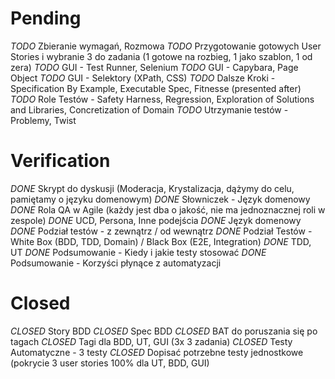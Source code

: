 # Pending

*TODO* Zbieranie wymagań, Rozmowa
*TODO* Przygotowanie gotowych User Stories i wybranie 3 do zadania (1 gotowe na rozbieg, 1 jako szablon, 1 od zera)
*TODO* GUI - Test Runner, Selenium
*TODO* GUI - Capybara, Page Object
*TODO* GUI - Selektory (XPath, CSS)
*TODO* Dalsze Kroki - Specification By Example, Executable Spec, Fitnesse (presented after)
*TODO* Role Testów - Safety Harness, Regression, Exploration of Solutions and Libraries, Concretization of Domain
*TODO* Utrzymanie testów - Problemy, Twist

# Verification

*DONE* Skrypt do dyskusji (Moderacja, Krystalizacja, dążymy do celu, pamiętamy o języku domenowym)
*DONE* Słowniczek - Język domenowy
*DONE* Rola QA w Agile (każdy jest dba o jakość, nie ma jednoznacznej roli w zespole)
*DONE* UCD, Persona, Inne podejścia
*DONE* Język domenowy
*DONE* Podział testów - z zewnątrz / od wewnątrz
*DONE* Podział Testów - White Box (BDD, TDD, Domain) / Black Box (E2E, Integration)
*DONE* TDD, UT
*DONE* Podsumowanie - Kiedy i jakie testy stosować
*DONE* Podsumowanie - Korzyści płynące z automatyzacji

# Closed

*CLOSED* Story BDD
*CLOSED* Spec BDD
*CLOSED* BAT do poruszania się po tagach
*CLOSED* Tagi dla BDD, UT, GUI (3x 3 zadania)
*CLOSED* Testy Automatyczne - 3 testy
*CLOSED* Dopisać potrzebne testy jednostkowe (pokrycie 3 user stories 100% dla UT, BDD, GUI)
